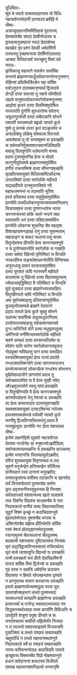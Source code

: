 युधिष्ठिरः-  
श्रुतं मे भवतो वाक्यमन्नदानस्य यो विधिः  
नक्षत्रयोगस्येदानीं दानकल्पं ब्रवीहि मे  
भीष्मः-  
अत्राप्युदाहरन्तीममितिहासं पुरातनम्  
देवक्याश्चैव संवादं देवर्षेर्नारदस्य च  
द्वारकामनुसम्प्राप्तं नारदं देवदर्शनम्  
पप्रच्छेदं नृप प्रश्नं देवकी धर्मदर्शिनी  
तस्यास्तु पृच्छमानाया देवर्षिर्नारदस्तदा  
आचष्ट विधिवत्सर्वं यत्तच्छृणु विशां पते  
नारदः-  
कृत्तिकासु महाभागे पायसेन ससर्पिषा  
सन्तर्प्य ब्राह्मणान्साधूँल्लोकानाप्नोत्यनुत्तमान्  
रोहिण्यां प्रथितैर्मांसैरन्नेन सह सर्पिषा  
पयोऽनुपानं दातव्यमानृण्यार्थं द्विजातये  
दोग्ध्रीं दत्त्वा सवत्सां तु नक्षत्रे सोमदैवते  
उह्यते मानुषाल्लोकात्स्वर्गलोकमनुत्तमम्  
आर्द्रायां कृसरं दत्त्वा तैलमिश्रमुपोषितः  
नरस्तरति दुर्गाणि क्षुरधारांश्च पर्वतान्  
अपूपान्पुनर्वसौ दत्त्वा तथैवान्नानि शोभने  
यशस्वी रूपसम्पन्नो बह्वन्नो जायते कुले  
पुष्ये तु कनकं दत्त्वा कृतं वाऽकृतमेव च  
अनालोकेषु लोकेषु सोमवत्स विराजते  
आश्लेषायां तु यो रूप्यम्वृषभं वा प्रयच्छति  
स सर्पभयनिर्मुक्तश्शास्त्रवानधितिष्ठति  
मघासु तिलपूर्णानि वर्धमानानि मानवः  
प्रदाय पुत्रपशुमानिह प्रेत्य च मोदते  
फल्गुनीपूर्वसमये ब्राह्मणास्समुपोषितः  
प्रणीतं तक्रसम्मिश्रं दत्त्वा सौभाग्यमृच्छति  
घृतक्षीरसमायुक्तं विधिवत्षाष्टिकौदनम्  
उत्तराविषये दत्त्वा स्वर्गलोके महीयते  
यद्यत्प्रदीयते दानमुत्तराविषये नरैः  
महाफलमनन्तं च तद्भवति भूरिशः  
हस्ते हस्तिरथं दत्त्वा चतुर्युक्तमुपोषितः  
प्राप्नोति परमाँल्लोकान्पुण्यान्कामसमन्वितान्  
चित्रायामृषभं दत्त्वा पुण्यगन्धांश्च भारत  
चरन्त्यप्सरसां लोके चरते नन्दने तथा  
स्वातावपि धनं दत्त्वा यदिष्टतममर्थिनः  
प्राप्नोति लोकान्स शुभानिह चैव महद्यशः  
विशाखायामनड्वाहं धेनुं दत्त्वा सुसम्मताम्  
सप्रासङ्गं च शकटं सधान्यं वसु सत्तम  
पितॄन्देवांश्च प्रीणाति प्रेत्य चानन्त्यमश्नुते  
न च दुर्गाण्यवाप्नोति स्वर्गलोकं स गच्छति  
दत्त्वा यथेष्टं विप्रेभ्यो वृत्तिमिष्टां स विन्दति  
नरकादींश्च सङ्क्लेशान्नाप्नोतीति विनिश्चयः  
अनुराधासु प्रावारं वस्त्रास्तमुपोषितः  
दत्त्वा युगशतं चापि नरस्स्वर्गे महीयते  
कालशाकं तु विप्रेभ्यो दत्त्वा विप्रस्समूलकम्  
ज्येष्ठायामृद्धिमिष्टां वै गतिमिष्टां च विन्दति  
मूले मूलफलं दत्त्वा ब्राह्मणेभ्यस्समाहितः  
पितॄन्प्रीणयते चापि गतिमिष्टां च विन्दति  
अथ पूर्वास्वषाढासु दधिपात्राण्युपोषितः  
कुलवृत्तोपसम्पन्ने ब्राह्मणे वेदपारगे  
प्रदाय जायते प्रेत्य कुले सुबहु शोभने  
उदमन्थं ससर्पिष्कं प्रभूतमधुफाणितम्  
दत्त्वोत्तरास्वषाढासु सर्वकामानवाप्यते  
दुग्धं त्वभिजिते योगे दत्त्वा मधुघृतप्लुतम्  
धर्मनित्यो मनीषिभ्यस्स्वर्गलोके महीयते  
श्रवणे कम्बलं दत्त्वा वस्त्रान्तरितमेव वा  
श्वेतेन याति यानेन स्वर्गलोकानसंवृतान्  
गोप्रयुक्तं श्रविष्ठासु यानं दत्त्वा समाहितः  
वस्त्ररश्मिसमायुक्तं प्रेत्य राज्यं प्रवर्तते  
गन्धाञ्शतभिषग्योगे दत्त्वा चागरुचन्दनान्  
प्राप्नोत्यप्सरसां लोकान्प्रेत्य गन्धांश्च शोभनान्  
पूर्वप्रोष्ठपदायोगे छागमांसं प्रदाय तु  
सर्वभक्षफलोपेतं स वै प्रेत्य सुखी भवेत्  
औरभ्रमुत्तरायोगे यस्तु मांसं प्रयच्छति  
स पितॄन्प्रीणयति वै प्रेत्य चानन्त्यमश्नुते  
कांस्योपदोहनां धेनु रेवत्यां यः प्रयच्छति  
सा प्रेत्य कामानादाय दातारमुपगच्छति  
रथमश्वसमायुक्तं दत्त्वाऽश्विन्यां नरोत्तमः  
हस्त्यश्वरथसम्पन्ने वर्चस्वी जायते कुले  
भरणीषु द्विजातिभ्यस्तिलधेनुं प्रदाय वै  
गास्सुप्रभूताः प्राप्नोति नरः प्रेत्य यशस्तथा  
भीष्मः-  
इत्येवं लक्षणोद्देशो ह्युक्तो नक्षत्रयोगतः  
देवक्या नारदेनेह सा स्नुषाभ्योऽब्रवीदिदम्   
सर्वान्कामान्प्रयच्छन्ति ये प्रयच्छन्ति काञ्चनम्  
इत्येवं भगवानत्रिः पितामहसुतोऽब्रवीत्  
पवित्रं शुच्यथायुष्यं पितृणामक्ष्यं च तत्  
सुवर्णं मनुजेन्द्रेण हरिश्चन्द्रेण कीर्तितम्  
पानीयदानं परमं दानानां मनुरब्रवीत्  
तस्मात्कूपांश्च वापीश्च तटाकानि च खानयेत्  
सर्वं विनाशयेत्पापं पुरुषस्येह कर्मणः  
कूपः प्रवृत्तपानीयस्सुवृत्तस्स हि नित्यशः  
सर्वंस्तारयते वंशयान्यस्य खाते जलाशये  
गावः पिबन्ति विप्राश्च साधवश्चैव ये नराः  
निदाघकाले पानीयं यस्य तिष्ठत्यवारितम्  
सुदुर्गं विषमं कृच्छ्रं न कदाचिदवाप्नुते  
बृहस्पतेर्भगवतः पूष्णश्चैव भगस्य च  
अश्विनोश्चैव वह्नेश्च प्रीतिर्भवति सर्पिषा  
परमं भेषजं ह्येतद्यज्ञानामेतदुत्तमम्  
रसानामुत्तमं चैतत्फलानां चैतदुत्तमम्  
बलकामो यशस्कामः पुष्टिकामश्च नित्यशः  
घृतं दद्याद्द्विजातिभ्यस्सततं रुचिरार्थवत्  
घृतं मासे त्वाश्वयुजि विप्रभ्यो यः प्रयच्छति  
तस्मै प्रयच्छतो रूपं प्रीतौ देवाविहाश्विनौ  
पायसं सर्पिषा मिश्रं द्विजेभ्यो यः प्रयच्छति  
गृहं तस्य न रक्षांसि धर्षयन्ति कदाचन  
पिपासया न म्रियते सोपच्छन्दश्च दृश्यते  
न प्राप्नुयाच्च व्यसनं करकान्यः प्रयच्छति  
प्रयतो ब्राह्मणाग्र्येभ्यश्श्रद्धया परया युतः  
उपस्पर्शनषड्भागं लभते पुरुषस्सदा  
यस्साधनार्थं काष्ठानि ब्राह्मणेभ्यः प्रयच्छति  
प्रतापनार्थं च राजेन्द्र भक्तवद्भ्यस्सदा नरः  
सिद्ध्यन्त्यर्थास्सदा तस्य कार्याणि विविधानि च  
उपर्युपरि शत्रूणां वपुषा दीप्यते च सः  
भगवांश्चास्य सम्प्रीतो वह्निर्भवति नित्यदा  
न तं त्यजन्ते पशवस्सङ्ग्रामे विजयत्यपि  
पुत्राञ्श्रियं च लभते यश्छत्रं सम्प्रयच्छति  
चक्षुर्व्याधिं न लभते यज्ञभागमथाश्नुते  
निदाघकाले वर्षे वा यश्छत्रं सम्प्रयच्छति  
नास्य कश्चिन्मनोदाहः कदाचिदपि जायते  
कृच्छ्रात्स विषमाच्चैव विप्रो मोक्षमवाप्नुते  
प्रधानं सर्वदानानां शकटस्य विधीयते  
एवमाह महाभागश्शाण्डिल्यो भगवानृषिः  
